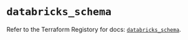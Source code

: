 # `databricks_schema`

Refer to the Terraform Registory for docs: [`databricks_schema`](https://registry.terraform.io/providers/databricks/databricks/1.26.0/docs/resources/schema).
